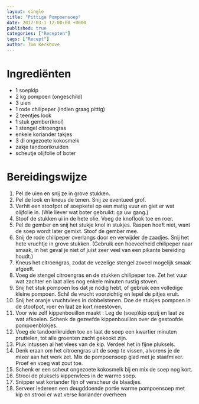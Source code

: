 ```yaml
---
layout: single
title: "Pittige Pompoensoep"
date: 2017-03-1 12:00:00 +0000
published: true
categories: ["Recepten"]
tags: ["Recept"]
author: Tom Kerkhove
---
```


# Ingrediënten

- 1 soepkip
- 2 kg pompoen (ongeschild)
- 3 uien
- 1 rode chilipeper (indien graag pittig)
- 2 teentjes look
- 1 stuk gember(knol)
- 1 stengel citroengras
- enkele koriander takjes
- 3 dl ongezoete kokosmelk
- zakje tandoorikruiden
- scheutje olijfolie of boter

# Bereidingswijze

1. Pel de uien en snij ze in grove stukken.
2. Pel de look en kneus de tenen. Snij ze eventueel grof.
3. Verhit een stoofpot of soepketel op een matig vuur en giet er wat olijfolie in. (Wie liever wat boter gebruikt: ga uw gang.)
4. Stoof de stukken ui in de hete olie. Voeg de knoflook toe en roer.
5. Pel de gember en snij het stukje knol in stukjes. Raspen hoeft niet, want de soep wordt later gemixt. Stoof de gember mee.
6. Snij de rode chilipeper overlangs door en verwijder de zaadjes. Snij het hete vruchtje in grove stukken. (Gebruik een hoeveelheid chilipeper naar smaak, in het geval je niet of juist zeer veel van een pikante bereiding houdt.)
7. Kneus het citroengras, zodat de vezelige stengel zoveel mogelijk smaak afgeeft.
8. Voeg de stengel citroengras en de stukken chilipeper toe. Zet het vuur wat zachter en laat alles nog enkele minuten rustig stoven.
9. Snij het stuk pompoen los dat je nodig hebt, of gebruik een volledige kleine pompoen. Schil de vrucht voorzichtig en lepel de pitjes eruit.
10. Snij het oranje vruchtvlees in dobbelstenen. Doe de stukjes pompoen in de stoofpot, roer en laat ze kort meestoven.
11. Voor wie zelf kippenbouillon maakt : Leg de (soep)kip opzij en laat ze wat afkoelen. Schenk de gezeefde kippenbouillon over de gestoofde pompoenblokjes.
12. Voeg de tandoorikruiden toe en laat de soep een kwartier minuten pruttelen, tot alle groenten zacht gekookt zijn.
13. Pluk intussen al het vlees van de kip. Verdeel het in fijne pluksels.
14. Denk eraan om het citroengras uit de soep te vissen, alvorens je de mixer aan het werk zet. Mix de pompoensoep glad met je staafmixer. Proef en voeg wat zout toe.
15. Schenk er een scheut ongezoete kokosmelk bij en mix de soep nog kort.
16. Strooi de pluksels kippenvlees in de warme soep.
17. Snipper wat koriander fijn of verscheur de blaadjes.
18. Serveer iedereen een deugddoende portie warme pompoensoep met kip en strooi er wat verse koriander overheen